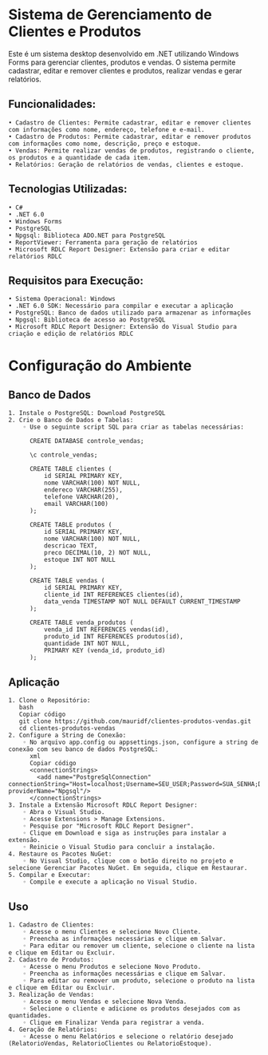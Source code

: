 # Sistema de Gerenciamento de Clientes e Produtos
Este é um sistema desktop desenvolvido em .NET utilizando Windows Forms para gerenciar clientes, produtos e vendas. 
O sistema permite cadastrar, editar e remover clientes e produtos, realizar vendas e gerar relatórios.
## Funcionalidades:
    • Cadastro de Clientes: Permite cadastrar, editar e remover clientes com informações como nome, endereço, telefone e e-mail.
    • Cadastro de Produtos: Permite cadastrar, editar e remover produtos com informações como nome, descrição, preço e estoque.
    • Vendas: Permite realizar vendas de produtos, registrando o cliente, os produtos e a quantidade de cada item.
    • Relatórios: Geração de relatórios de vendas, clientes e estoque.
## Tecnologias Utilizadas:
    • C#
    • .NET 6.0
    • Windows Forms
    • PostgreSQL
    • Npgsql: Biblioteca ADO.NET para PostgreSQL
    • ReportViewer: Ferramenta para geração de relatórios
    • Microsoft RDLC Report Designer: Extensão para criar e editar relatórios RDLC
## Requisitos para Execução:
    • Sistema Operacional: Windows
    • .NET 6.0 SDK: Necessário para compilar e executar a aplicação
    • PostgreSQL: Banco de dados utilizado para armazenar as informações
    • Npgsql: Biblioteca de acesso ao PostgreSQL
    • Microsoft RDLC Report Designer: Extensão do Visual Studio para criação e edição de relatórios RDLC
# Configuração do Ambiente
## Banco de Dados
    1. Instale o PostgreSQL: Download PostgreSQL
    2. Crie o Banco de Dados e Tabelas:
        ◦ Use o seguinte script SQL para criar as tabelas necessárias:
          
          CREATE DATABASE controle_vendas;
          
          \c controle_vendas;
          
          CREATE TABLE clientes (
              id SERIAL PRIMARY KEY,
              nome VARCHAR(100) NOT NULL,
              endereco VARCHAR(255),
              telefone VARCHAR(20),
              email VARCHAR(100)
          );
          
          CREATE TABLE produtos (
              id SERIAL PRIMARY KEY,
              nome VARCHAR(100) NOT NULL,
              descricao TEXT,
              preco DECIMAL(10, 2) NOT NULL,
              estoque INT NOT NULL
          );
          
          CREATE TABLE vendas (
              id SERIAL PRIMARY KEY,
              cliente_id INT REFERENCES clientes(id),
              data_venda TIMESTAMP NOT NULL DEFAULT CURRENT_TIMESTAMP
          );
          
          CREATE TABLE venda_produtos (
              venda_id INT REFERENCES vendas(id),
              produto_id INT REFERENCES produtos(id),
              quantidade INT NOT NULL,
              PRIMARY KEY (venda_id, produto_id)
          );
          
## Aplicação
    1. Clone o Repositório:
       bash
       Copiar código
       git clone https://github.com/mauridf/clientes-produtos-vendas.git
       cd clientes-produtos-vendas
    2. Configure a String de Conexão:
        ◦ No arquivo app.config ou appsettings.json, configure a string de conexão com seu banco de dados PostgreSQL:
          xml
          Copiar código
          <connectionStrings>
            <add name="PostgreSqlConnection" connectionString="Host=localhost;Username=SEU_USER;Password=SUA_SENHA;Database=controle_vendas" providerName="Npgsql"/>
          </connectionStrings>
    3. Instale a Extensão Microsoft RDLC Report Designer:
        ◦ Abra o Visual Studio.
        ◦ Acesse Extensions > Manage Extensions.
        ◦ Pesquise por "Microsoft RDLC Report Designer".
        ◦ Clique em Download e siga as instruções para instalar a extensão.
        ◦ Reinicie o Visual Studio para concluir a instalação.
    4. Restaure os Pacotes NuGet:
        ◦ No Visual Studio, clique com o botão direito no projeto e selecione Gerenciar Pacotes NuGet. Em seguida, clique em Restaurar.
    5. Compilar e Executar:
        ◦ Compile e execute a aplicação no Visual Studio.
## Uso
    1. Cadastro de Clientes:
        ◦ Acesse o menu Clientes e selecione Novo Cliente.
        ◦ Preencha as informações necessárias e clique em Salvar.
        ◦ Para editar ou remover um cliente, selecione o cliente na lista e clique em Editar ou Excluir.
    2. Cadastro de Produtos:
        ◦ Acesse o menu Produtos e selecione Novo Produto.
        ◦ Preencha as informações necessárias e clique em Salvar.
        ◦ Para editar ou remover um produto, selecione o produto na lista e clique em Editar ou Excluir.
    3. Realização de Vendas:
        ◦ Acesse o menu Vendas e selecione Nova Venda.
        ◦ Selecione o cliente e adicione os produtos desejados com as quantidades.
        ◦ Clique em Finalizar Venda para registrar a venda.
    4. Geração de Relatórios:
        ◦ Acesse o menu Relatórios e selecione o relatório desejado (RelatorioVendas, RelatorioClientes ou RelatorioEstoque).

